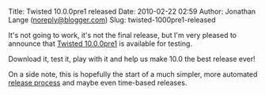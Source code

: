 Title: Twisted 10.0.0pre1 released
Date: 2010-02-22 02:59
Author: Jonathan Lange (noreply@blogger.com)
Slug: twisted-1000pre1-released

It's not going to work, it's not the final release, but I'm very pleased
to announce that [Twisted
10.0.0pre1](http://people.canonical.com/~jml/Twisted) is available for
testing.

<div>

Download it, test it, play with it and help us make 10.0 the best
release ever!

</div>

<div>

On a side note, this is hopefully the start of a much simpler, more
automated [release
process](http://twistedmatrix.com/trac/wiki/ReleaseProcess) and maybe
even time-based releases.

</div>


